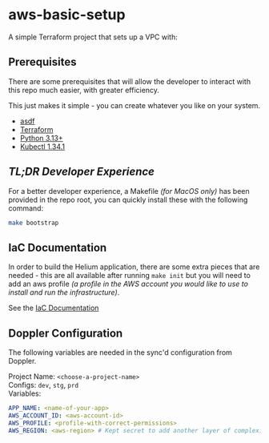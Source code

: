 # aws-basic-setup

A simple Terraform project that sets up a VPC with:


## Prerequisites

There are some prerequisites that will allow the developer to interact with this repo much easier, with
greater efficiency.

This just makes it simple - you can create whatever you like on your system.

- [asdf](https://asdf-vm.com/)
- [Terraform](https://developer.hashicorp.com/terraform/tutorials/aws-get-started/install-cli)
- [Python 3.13+](https://www.python.org/)
- [Kubectl 1.34.1](https://kubernetes.io/docs/tasks/tools/install-kubectl-macos/)

## _TL;DR Developer Experience_

For a better developer experience, a Makefile _(for MacOS only)_ has been provided in the repo root, you can quickly install these with the following command:

```bash
make bootstrap
```

## IaC Documentation

In order to build the Helium application, there are some extra pieces that are needed - this are all available after running
`make init` but you will need to add an aws profile _(a profile in the AWS account you would like to use to install and run the infrastructure)_.

See the [IaC Documentation](./iac/README.md)

## Doppler Configuration

The following variables are needed in the sync'd configuration from Doppler.

Project Name: `<choose-a-project-name>`  
Configs: `dev`, `stg`, `prd`  
Variables:
```yaml
APP_NAME: <name-of-your-app>
AWS_ACCOUNT_ID: <aws-account-id>
AWS_PROFILE: <profile-with-correct-permissions>
AWS_REGION: <aws-region> # Kept secret to add another layer of complexity for potential bad actors
```
